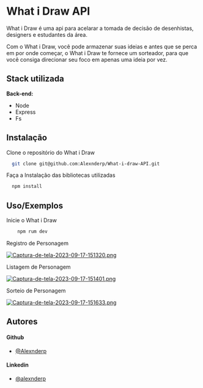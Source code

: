 # What i Draw API

What i Draw é uma api para acelarar a tomada de decisão de desenhistas, designers e estudantes da área.

Com o What i Draw, você pode armazenar suas ideias e antes que se perca em por onde começar, o What i Draw te fornece um sorteador, para que você consiga direcionar seu foco em apenas uma ideia por vez.




## Stack utilizada

**Back-end:** 
- Node
- Express
- Fs


## Instalação

Clone o repositório do What i Draw

```bash
  git clone git@github.com:Alexnderp/What-i-draw-API.git
```
Faça a Instalação das bibliotecas utilizadas

```bash
  npm install
```

## Uso/Exemplos

Inicie o What i Draw

```javascript
    npm rum dev
```

Registro de Personagem

[![Captura-de-tela-2023-09-17-151320.png](https://i.postimg.cc/3JYSMZdq/Captura-de-tela-2023-09-17-151320.png)](https://postimg.cc/mhpNCC33)

Listagem de Personagem

[![Captura-de-tela-2023-09-17-151401.png](https://i.postimg.cc/xdw56vwt/Captura-de-tela-2023-09-17-151401.png)](https://postimg.cc/sBJ5XhDh)

Sorteio de Personagem

[![Captura-de-tela-2023-09-17-151633.png](https://i.postimg.cc/ht3pdWpF/Captura-de-tela-2023-09-17-151633.png)](https://postimg.cc/0zDpT4TZ)
## Autores
#### Github
- [@Alexnderp](https://github.com/Alexnderp)
#### Linkedin
- [@alexnderp](https://www.linkedin.com/in/alexnderp/)
